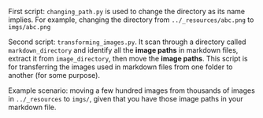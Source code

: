 First script: `changing_path.py` is used to change the directory as its name implies.
For example, changing the directory from `../_resources/abc.png` to `imgs/abc.png`

Second script: `transforming_images.py`. It scan through a directory called `markdown_directory` and identify all the **image paths** in markdown files, extract it from `image_directory`, then move the **image paths**.
This script is for transferring the images used in markdown files from one folder to another (for some purpose).

Example scenario: moving a few hundred images from thousands of images in `../_resources` to `imgs/`, given that you have those image paths in your markdown file.
